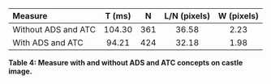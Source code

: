 | Measure  | T (ms) | N | L/N (pixels) | W (pixels) |
| :---          |     :---:     |     :---:     |     :---:     |    :---:     | 
| Without ADS and ATC | 104.30 | 361 | 36.58 | 2.23 |
| With ADS and ATC  | 94.21 | 424 | 32.18 | 1.98 |

**Table 4: Measure with and without ADS and ATC concepts on castle image.**